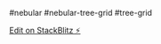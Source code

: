 #nebular
#nebular-tree-grid
#tree-grid

[Edit on StackBlitz ⚡️](https://stackblitz.com/edit/nebular-tree-grid)

